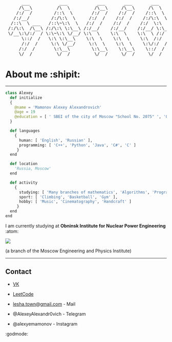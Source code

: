 <pre>
      ___           ___           ___       ___       ___             ___
     /\__\         /\  \         /\__\     /\__\     /\  \           /\__\     
    /:/  /        /::\  \       /:/  /    /:/  /    /::\  \         /:/  /
   /:/__/        /:/\:\  \     /:/  /    /:/  /    /:/\:\  \       /:/  /
  /::\  \ ___   /::\~\:\  \   /:/  /    /:/  /    /:/  \:\  \     /:/  /
 /:/\:\  /\__\ /:/\:\ \:\__\ /:/__/    /:/__/    /:/__/ \:\__\    \/__/
 \/__\:\/:/  / \:\~\:\ \/__/ \:\  \    \:\  \    \:\  \ /:/  /  ___
      \::/  /   \:\ \:\__\    \:\  \    \:\  \    \:\  /:/  /  /\__\
      /:/  /     \:\ \/__/     \:\  \    \:\  \    \:\/:/  /   \/__/ 
     /:/  /       \:\__\        \:\__\    \:\__\    \::/  /   
     \/__/         \/__/         \/__/     \/__/     \/__/    
</pre>



#  About me :shipit:

***

 ```python
 class Alexey
   def initialize
   {
     @name = 'Mamonov Alexey Alexandrovich'
     @age = 19
     @education = [ ' SBEI of the city of Moscow "School No. 2075" ', 'Obninsk Institute for Nuclear Power Engineering' ]
   }

   def languages
     {
       human: [ 'English', 'Russian' ],
       programming: [ 'C++', 'Python', 'Java', 'C#', 'C' ]
      }
   end

   def location
     'Russia, Moscow'
   end

   def activity
     {
       studying: [ 'Many branches of mathematics', 'Algorithms', 'Programming' ],
       sport: [ 'Climbing', 'Basketball', 'Gym' ],
       hobby: [ 'Music', 'Cinematography', 'Handcraft' ]
      }
   end
 end
 ```
I am currently studying at **Obninsk Institute for Nuclear Power Engineering** :atom:

![](https://vodopribor.su/upload/iblock/8b5/8b5dd9c56eaff12378d99c5c03ea0103.png) 

(a branch of the Moscow Engineering and Physics Institute) 

***
## Contact

+ [VK](https://vk.com/mamonovalexeya) 

+ [LeetCode](https://leetcode.com/u/LexusAMA/)

+ lesha.town@gmail.com - Mail

+ @AlexeyAlexandr0vich - Telegram

+ @alexyemamonov - Instagram

:godmode:
